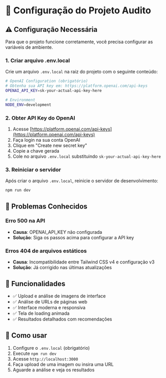 # 🚀 Configuração do Projeto Audito

## ⚠️ Configuração Necessária

Para que o projeto funcione corretamente, você precisa configurar as variáveis de ambiente.

### 1. Criar arquivo .env.local

Crie um arquivo `.env.local` na raiz do projeto com o seguinte conteúdo:

```bash
# OpenAI Configuration (obrigatório)
# Obtenha sua API key em: https://platform.openai.com/api-keys
OPENAI_API_KEY=sk-your-actual-api-key-here

# Environment
NODE_ENV=development
```

### 2. Obter API Key do OpenAI

1. Acesse [https://platform.openai.com/api-keys](https://platform.openai.com/api-keys)
2. Faça login na sua conta OpenAI
3. Clique em "Create new secret key"
4. Copie a chave gerada
5. Cole no arquivo `.env.local` substituindo `sk-your-actual-api-key-here`

### 3. Reiniciar o servidor

Após criar o arquivo `.env.local`, reinicie o servidor de desenvolvimento:

```bash
npm run dev
```

## 🔧 Problemas Conhecidos

### Erro 500 na API
- **Causa**: OPENAI_API_KEY não configurada
- **Solução**: Siga os passos acima para configurar a API key

### Erros 404 de arquivos estáticos
- **Causa**: Incompatibilidade entre Tailwind CSS v4 e configuração v3
- **Solução**: Já corrigido nas últimas atualizações

## 📝 Funcionalidades

- ✅ Upload e análise de imagens de interface
- ✅ Análise de URLs de páginas web
- ✅ Interface moderna e responsiva
- ✅ Tela de loading animada
- ✅ Resultados detalhados com recomendações

## 🚀 Como usar

1. Configure o `.env.local` (obrigatório)
2. Execute `npm run dev`
3. Acesse `http://localhost:3000`
4. Faça upload de uma imagem ou insira uma URL
5. Aguarde a análise e veja os resultados
